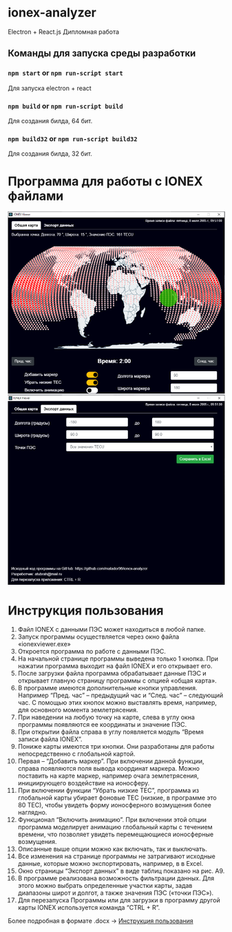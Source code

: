 # ionex-analyzer
Electron + React.js
Дипломная работа

## Команды для запуска среды разработки

### `npm start` or `npm run-script start`

Для запуска electron + react

### `npm build` or `npm run-script build`

Для создания билда, 64 бит. 

### `npm build32` or `npm run-script build32`

Для создания билда, 32 бит. 

# Программа для работы с IONEX файлами

![Иллюстрация к проекту](https://github.com/matador96/ionex-analyzer/blob/master/ReadMeFiles/1.png?raw=true)
![Иллюстрация к проекту](https://github.com/matador96/ionex-analyzer/blob/master/ReadMeFiles/2.png?raw=true)

# Инструкция пользования

1.	Файл IONEX с данными ПЭС может находиться в любой папке.
2.	Запуск программы осуществляется через окно файла «ionexviewer.exe»
3.	Откроется программа по работе с данными ПЭС. 
4.	На начальной странице программы выведена только 1 кнопка. При нажатии программа выходит на файл IONEX и его открывает его.
5.	После загрузки файла программа обрабатывает данные ПЭС и открывает главную страницу программы с опцией «общая карта». 
6.	В программе имеются дополнительные кнопки управления. Например “Пред. час” – предыдущий час и “След. час” – следующий час. С помощью этих кнопок можно выставлять время, например, для основного момента землетрясения. 
7.	При наведении на любую точку на карте, слева в углу окна программы появляются ее координаты и значение ПЭС.
8.	При открытии файла справа в углу появляется модуль “Время записи файла IONEX”.
9.	Пониже карты имеются три кнопки. Они разработаны для работы непосредственно с глобальной картой. 
10.	Первая – “Добавить маркер”. При включении данной функции, справа появляются поля вывода координат маркера. Можно поставить на карте маркер, например очага землетрясения, инициирующего воздействие на ионосферу. 
11.	При включении функции “Убрать низкие TEC”, программа из глобальной карты убирает фоновые TEC (низкие, в программе это 80 TEC), чтобы увидеть форму ионосферного возмущения более наглядно. 
12.	Функционал “Включить анимацию”. При включении этой опции программа моделирует анимацию глобальный карты с течением времени, что позволяет увидеть перемещающиеся ионосферные возмущения.
13.	Описанные выше опции можно как включать, так и выключать. 
14.	Все изменения на странице программы не затрагивают исходные данные, которые можно экспортировать, например, в в Excel.
15.	 Окно страницы “Экспорт данных” в виде таблиц показано на рис. А9. 
16. В программе реализована возможность фильтрации данных. Для этого можно выбрать определенные участки карты, задав диапазоны широт и долгот, а также значения ПЭС («точки ПЭС»).
17.	Для перезапуска Программы или для загрузки в программу другой карты IONEX используется команда “CTRL + R”.

Более подробная в формате .docx -> [Инструкция пользования](https://github.com/matador96/ionex-analyzer/blob/master/ReadMeFiles/Инструкция%20пользования.docx)


